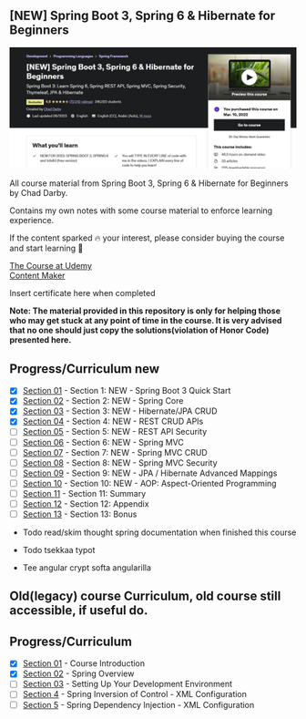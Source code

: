 ## [NEW] Spring Boot 3, Spring 6 & Hibernate for Beginners

![Spring Boot](pic.jpg)

All course material from Spring Boot 3, Spring 6 & Hibernate for Beginners by Chad Darby.

Contains my own notes with some course material to enforce learning experience.

If the content sparked :fire: your interest, please consider buying the course and start learning :book:

[The Course at Udemy](https://www.udemy.com/course/spring-hibernate-tutorial/)   
[Content Maker](https://luv2code.com/)

Insert certificate here when completed

**Note: The material provided in this repository is only for helping those who may get stuck at any point of time in the course. It is very advised that no one should just copy the solutions(violation of Honor Code) presented here.**

## Progress/Curriculum new

- [x] [Section 01](https://github.com/developersCradle/spring-springboot-hibernate-for-Beginners/tree/main/Section%201) - Section 1: NEW - Spring Boot 3 Quick Start
- [x] [Section 02](https://github.com/developersCradle/spring-springboot-hibernate-for-Beginners/tree/main/Section%202) - Section 2: NEW - Spring Core
- [x] [Section 03](https://github.com/developersCradle/spring-springboot-hibernate-for-Beginners/tree/main/Section%203) - Section 3: NEW - Hibernate/JPA CRUD 
- [x] [Section 04](https://github.com/developersCradle/spring-springboot-hibernate-for-Beginners/tree/main/Section%204) - Section 4: NEW - REST CRUD APIs
- [ ] [Section 05](https://github.com/developersCradle/spring-springboot-hibernate-for-Beginners/tree/main/Section%205) - Section 5: NEW - REST API Security 
- [ ] [Section 06](https://github.com/developersCradle/spring-springboot-hibernate-for-Beginners/tree/main/Section%206) - Section 6: NEW - Spring MVC
- [ ] [Section 07](https://github.com/developersCradle/spring-springboot-hibernate-for-Beginners/tree/main/Section%207) - Section 7: NEW - Spring MVC CRUD
- [ ] [Section 08](https://github.com/developersCradle/spring-springboot-hibernate-for-Beginners/tree/main/Section%208) - Section 8: NEW - Spring MVC Security
- [ ] [Section 09](https://github.com/developersCradle/spring-springboot-hibernate-for-Beginners/tree/main/Section%209) - Section 9: NEW - JPA / Hibernate Advanced Mappings
- [ ] [Section 10](https://github.com/developersCradle/spring-springboot-hibernate-for-Beginners/tree/main/Section%210) - Section 10: NEW - AOP: Aspect-Oriented Programming
- [ ] [Section 11](https://github.com/developersCradle/spring-springboot-hibernate-for-Beginners/tree/main/Section%211) - Section 11: Summary
- [ ] [Section 12](https://github.com/developersCradle/spring-springboot-hibernate-for-Beginners/tree/main/Section%212) - Section 12: Appendix
- [ ] [Section 13](https://github.com/developersCradle/spring-springboot-hibernate-for-Beginners/tree/main/Section%213) - Section 13: Bonus

- Todo read/skim thought spring documentation when finished this course

- Todo tsekkaa typot

- Tee angular crypt softa angularilla

## Old(legacy) course Curriculum, old course still accessible, if useful do. 

## Progress/Curriculum

- [x] [Section 01](#) - Course Introduction
- [X] [Section 02](#) - Spring Overview
- [ ] [Section 03](#) - Setting Up Your Development Environment
- [ ] [Section 4](#) - Spring Inversion of Control - XML Configuration
- [ ] [Section 5](#) - Spring Dependency Injection - XML Configuration
